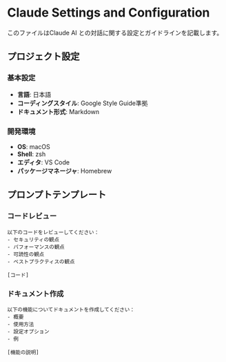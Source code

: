 # Claude Settings and Configuration

このファイルはClaude AI との対話に関する設定とガイドラインを記載します。

## プロジェクト設定

### 基本設定
- **言語**: 日本語
- **コーディングスタイル**: Google Style Guide準拠
- **ドキュメント形式**: Markdown

### 開発環境
- **OS**: macOS
- **Shell**: zsh
- **エディタ**: VS Code
- **パッケージマネージャ**: Homebrew

## プロンプトテンプレート

### コードレビュー
```
以下のコードをレビューしてください：
- セキュリティの観点
- パフォーマンスの観点
- 可読性の観点
- ベストプラクティスの観点

[コード]
```

### ドキュメント作成
```
以下の機能についてドキュメントを作成してください：
- 概要
- 使用方法
- 設定オプション
- 例

[機能の説明]
```
